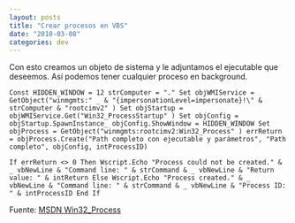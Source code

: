 ```yaml
---
layout: posts
title: "Crear procesos en VBS"
date: "2010-03-08"
categories: dev
---
```


Con esto creamos un objeto de sistema y le adjuntamos el ejecutable que deseemos. Así podemos tener cualquier proceso en background.

`Const HIDDEN_WINDOW = 12 strComputer = "." Set objWMIService = GetObject("winmgmts:" _ & "{impersonationLevel=impersonate}!\" & strComputer & "rootcimv2" ) Set objStartup = objWMIService.Get("Win32_ProcessStartup" ) Set objConfig = objStartup.SpawnInstance_ objConfig.ShowWindow = HIDDEN_WINDOW Set objProcess = GetObject("winmgmts:rootcimv2:Win32_Process" ) errReturn = objProcess.Create("Path completo con ejecutable y parámetros", "Path completo", objConfig, intProcessID)`

`If errReturn <> 0 Then Wscript.Echo "Process could not be created." & _ vbNewLine & "Command line: " & strCommand & _ vbNewLine & "Return value: " & intReturn Else Wscript.Echo "Process created." & _ vbNewLine & "Command line: " & strCommand & _ vbNewLine & "Process ID: " & intProcessID End If`

Fuente: [MSDN Win32\_Process](https://msdn.microsoft.com/en-us/library/aa389388%28VS.85%29.aspx)

